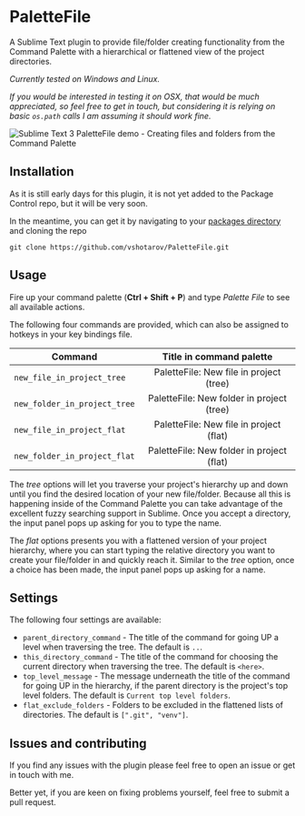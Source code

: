 # PaletteFile
A Sublime Text plugin to provide file/folder creating functionality from the Command Palette with a hierarchical or flattened view of the project directories.

*Currently tested on Windows and Linux.*

*If you would be interested in testing it on OSX, that would be much appreciated, so feel free to get in touch, but considering it is relying on basic `os.path` calls I am assuming it should work fine.*

![Sublime Text 3 PaletteFile demo - Creating files and folders from the Command Palette](https://user-images.githubusercontent.com/10420664/41960346-6cd7a250-79e7-11e8-8882-ba335bdd63b5.gif)

## Installation
As it is still early days for this plugin, it is not yet added to the Package Control repo, but it will be very soon.

In the meantime, you can get it by navigating to your [packages directory](http://docs.sublimetext.info/en/sublime-text-3/basic_concepts.html#the-data-directory) and cloning the repo

```git clone https://github.com/vshotarov/PaletteFile.git```

## Usage
Fire up your command palette (**Ctrl + Shift + P**) and type *Palette File* to see all available actions.

The following four commands are provided, which can also be assigned to hotkeys in your key bindings file.

| Command                      | Title in command palette                  |
| ---------------------------- |:-----------------------------------------:|
| `new_file_in_project_tree`   | PaletteFile: New file in project (tree)   |
| `new_folder_in_project_tree` | PaletteFile: New folder in project (tree) |
| `new_file_in_project_flat`   | PaletteFile: New file in project (flat)   |
| `new_folder_in_project_flat` | PaletteFile: New folder in project (flat) |

The *tree* options will let you traverse your project's hierarchy up and down until you find the desired location of your new file/folder. Because all this is happening inside of the Command Palette you can take advantage of the excellent fuzzy searching support in Sublime. Once you accept a directory, the input panel pops up asking for you to type the name.

The *flat* options presents you with a flattened version of your project hierarchy, where you can start typing the relative directory you want to create your file/folder in and quickly reach it. Similar to the *tree* option, once a choice has been made, the input panel pops up asking for a name.

## Settings
The following four settings are available:

- `parent_directory_command` - The title of the command for going UP a level when traversing the tree. The default is `..`.
- `this_directory_command` - The title of the command for choosing the current directory when traversing the tree. The default is `<here>`.
- `top_level_message` - The message underneath the title of the command for going UP in the hierarchy, if the parent directory is the project's top level folders. The default is `Current top level folders`.
- `flat_exclude_folders` - Folders to be excluded in the flattened lists of directories. The default is `[".git", "venv"]`.

## Issues and contributing
If you find any issues with the plugin please feel free to open an issue or get in touch with me.

Better yet, if you are keen on fixing problems yourself, feel free to submit a pull request.
